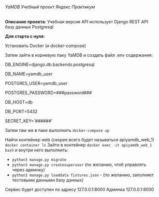 ###### YaMDB Учебный проект Яндекс Практикум

**Описание проекта:**
Учебная версия API
использует Django REST API
базу данных Postgresql

**Для старта с нуля:**

Установить Docker (и docker-compose)

Затем зайти в корневую паку YaMDB и создать файл .env содержания:

DB_ENGINE=django.db.backends.postgresql

DB_NAME=yamdb_user

POSTGRES_USER=yamdb_user

POSTGRES_PASSWORD=###password###

DB_HOST=db

DB_PORT=5432

SECRET_KEY='######'

Затем там же в паке выполнить `docker-compose up`

Найти контейнер web (скорее всего будет называться apiyamdb_web_1) `docker container ls` 
Зайти в контейнер `docker exec -it apiyamdb_web_1 bash`
и внутри него выполнить:

- `python3 manage.py migrate`
- `python3 manage.py createsuperuser` (по желанию, чтоб управлять через админку)
- `python3 manage.py loaddata fixtures.json` - (по желанию, заполняет тестовыми данными базу данных)

Сервис будет доступен по адресу 127.0.0.1:8000
Админка 127.0.0.1:8000

